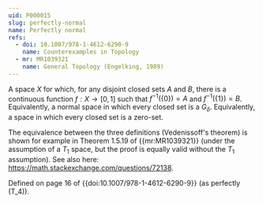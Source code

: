 ```yaml
---
uid: P000015
slug: perfectly-normal
name: Perfectly normal
refs:
  - doi: 10.1007/978-1-4612-6290-9
    name: Counterexamples in Topology
  - mr: MR1039321
    name: General Topology (Engelking, 1989)
---
```


A space $X$ for which, for any disjoint closed sets $A$ and $B$, there is a continuous function $f: X \rightarrow [0,1]$ such that $f^{-1}(\{0\}) = A$ and $f^{-1}(\{1\}) = B$.  Equivalently, a normal space in which every closed set is a $G_\delta$.  Equivalently, a space in which every closed set is a zero-set.

The equivalence between the three definitions (Vedenissoff's theorem) is shown for example in Theorem 1.5.19 of {{mr:MR1039321}} (under the assumption of a $T_1$ space, but the proof is equally valid without the $T_1$ assumption).  See also here: <https://math.stackexchange.com/questions/72138>.

Defined on page 16 of {{doi:10.1007/978-1-4612-6290-9}} (as perfectly \(T_4\)).
